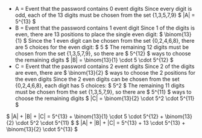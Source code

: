 <ul>
<li> A = Event that the password contains 0 event digits 
Since every digit is odd, each of the 13 digits must be chosen from the set {1,3,5,7,9} 
$ |A| = 5^{13} $
	<li> B = Event that the password contains 1 event digit 
	      Since 1 of the digits is even, there are 13 positions to place the single even digit: $ \binom{13}{1} $ 
	      Since the 1 even digit can be chosen from the set {0,2,4,6,8}, there are 5 choices for the even digit: $ 5 $ 
	      The remaining 12 digits must be chosen from the set {1,3,5,7,9}, so there are $ 5^{12} $ ways to choose the remaining digits 
	      $ |B| = \binom{13}{1} \cdot 5 \cdot 5^{12} $
	<li>  C = Event that the password contains 2 event digits 
	      Since 2 of the digits are even, there are $ \binom{13}{2} $ ways to choose the 2 positions for the even digits 
	      Since the 2 even digits can be chosen from the set {0,2,4,6,8}, each digit has 5 choices: $ 5^2 $ 
	      The remaining 11 digits must be chosen from the set {1,3,5,7,9}, so there are $ 5^{11} $ ways to choose the remaining digits 
	      $ |C| = \binom{13}{2} \cdot 5^2 \cdot 5^{11} $
</ul>
$ |A| + |B| + |C| = 5^{13} + \binom{13}{1} \cdot 5 \cdot 5^{12} + \binom{13}{2} \cdot 5^2 \cdot 5^{11} $ 
$ |A| + |B| + |C| = 5^{13} + 13 \cdot 5^{13} + \binom{13}{2} \cdot 5^{13} $
